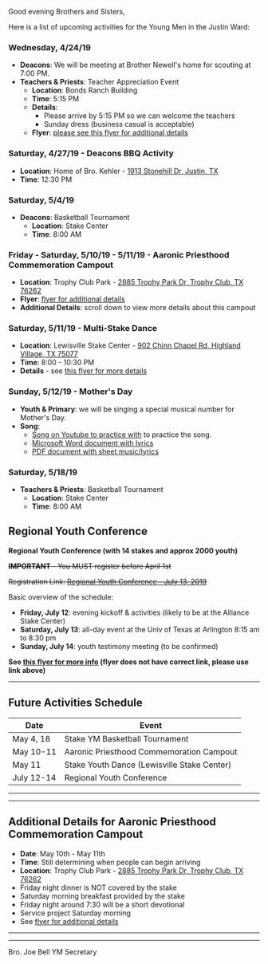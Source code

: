 Good evening Brothers and Sisters,

Here is a list of upcoming activities for the Young Men in the Justin Ward:


### Wednesday, 4/24/19

- **Deacons**: We will be meeting at Brother Newell's home for scouting at 7:00 PM.
- **Teachers & Priests**: Teacher Appreciation Event
	- **Location**: Bonds Ranch Building
	- **Time**: 5:15 PM
	- **Details**:
		- Please arrive by 5:15 PM so we can welcome the teachers
		- Sunday dress (business casual is acceptable)
	- **Flyer**: [please see this flyer for additional details](https://drive.google.com/open?id=1UrwjZad3sVkYBRc5enaLnH4rRos0Q16X)


### Saturday, 4/27/19 - **Deacons BBQ Activity**

- **Location**: Home of Bro. Kehler - [1913 Stonehill Dr, Justin, TX](https://goo.gl/maps/FZkroyHRFxj)
- **Time**: 12:30 PM


### Saturday, 5/4/19

- **Deacons**: Basketball Tournament
	- **Location**: Stake Center
	- **Time**: 8:00 AM


### Friday - Saturday, 5/10/19 - 5/11/19 - **Aaronic Priesthood Commemoration Campout**

- **Location**: Trophy Club Park - [2885 Trophy Park Dr, Trophy Club, TX 76262](https://goo.gl/maps/Xq96PmFbdzE2)
- **Flyer**: [flyer for additional details](https://drive.google.com/open?id=1-Ks799L4Tx9wt_DGfRTs2RhWkokAJ416)
- **Additional Details**: scroll down to view more details about this campout


### Saturday, 5/11/19 - **Multi-Stake Dance**

- **Location**: Lewisville Stake Center - [902 Chinn Chapel Rd, Highland Village, TX 75077](https://goo.gl/maps/tprhLtbq5z12)
- **Time**: 8:00 - 10:30 PM
- **Details** - see [this flyer for more details](https://drive.google.com/open?id=12sxPqUsu2Mq6cT_ahNO7gqcEdEVLQ97f)


### Sunday, 5/12/19 - **Mother's Day**

- **Youth & Primary**: we will be singing a special musical number for Mother's Day.
- **Song**:
	- [Song on Youtube to practice with](https://www.youtube.com/watch?v=P7EfJRrJueY) to practice the song.
	- [Microsoft Word document with lyrics](https://drive.google.com/open?id=16prAhoNFwmLydHXhD8XNYnGMJ9XDS4ZS)
	- [PDF document with sheet music/lyrics](https://drive.google.com/open?id=1qcLdrXnfeGyyuRg5q4Yl67hOGuN5Y2jk)


### Saturday, 5/18/19

- **Teachers & Priests**: Basketball Tournament
	- **Location**: Stake Center
	- **Time**: 8:00 AM


## Regional Youth Conference

**Regional Youth Conference (with 14 stakes and approx 2000 youth)**

~~**IMPORTANT** - You MUST register before April 1st~~

~~Registration Link: [Regional Youth Conference - July 13, 2019](https://www.surveymonkey.com/r/S2QS6KZ)~~

Basic overview of the schedule:
- **Friday, July 12**: evening kickoff & activities (likely to be at the Alliance Stake Center)
- **Saturday, July 13**: all-day event at the Univ of Texas at Arlington 8:15 am to 8:30 pm
- **Sunday, July 14**: youth testimony meeting (to be confirmed)

**See [this flyer for more info](https://drive.google.com/open?id=1c5s7ACAVpQCZyDvkG_qrAqdNhyyhYx6K) (flyer does not have correct link, please use link above)**


---

## Future Activities Schedule

Date | Event
-- | --
May 4, 18 | Stake YM Basketball Tournament
May 10-11 | Aaronic Priesthood Commemoration Campout
May 11 | Stake Youth Dance (Lewisville Stake Center)
July 12-14 | Regional Youth Conference


---

---

## Additional Details for **Aaronic Priesthood Commemoration Campout**

- **Date**: May 10th - May 11th
- **Time**: Still determining when people can begin arriving
- **Location**: Trophy Club Park - [2885 Trophy Park Dr, Trophy Club, TX 76262](https://goo.gl/maps/Xq96PmFbdzE2)
- Friday night dinner is NOT covered by the stake
- Saturday morning breakfast provided by the stake
- Friday night around 7:30 will be a short devotional
- Service project Saturday morning
- See [flyer for additional details](https://drive.google.com/open?id=1-Ks799L4Tx9wt_DGfRTs2RhWkokAJ416)

---

---


Bro. Joe Bell
YM Secretary
